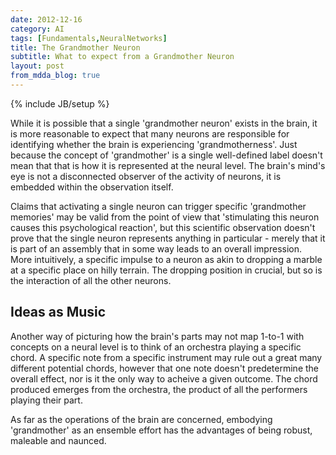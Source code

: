 ```yaml
---
date: 2012-12-16
category: AI
tags: [Fundamentals,NeuralNetworks]
title: The Grandmother Neuron
subtitle: What to expect from a Grandmother Neuron
layout: post
from_mdda_blog: true
---
```

{% include JB/setup %}


While it is possible that a single 'grandmother neuron' exists in the brain, 
it is more reasonable to expect that many neurons are responsible for 
identifying whether the brain is experiencing 'grandmotherness'.  Just because the concept of 'grandmother' is a single well-defined label 
doesn't mean that that is how it is represented at the neural level.  The brain's mind's eye is not a disconnected observer of the activity of neurons,
it is embedded within the observation itself.

Claims that activating a single neuron can trigger specific 'grandmother memories'
may be valid from the point of view that 'stimulating this neuron causes this 
psychological reaction', but this scientific observation doesn't prove 
that the single neuron represents anything in particular - merely that it is part of an assembly that in some way leads
to an overall impression.  More intuitively, a specific impulse to a neuron as akin to dropping
a marble at a specific place on hilly terrain.  The dropping position in crucial, but so is the interaction of all the other neurons.

Ideas as Music
----------------------------

Another way of picturing how the brain's parts may not map 1-to-1 with 
concepts on a neural level is to think of an orchestra playing a specific chord.  A specific note from 
a specific instrument may rule out a great many different potential chords, however that one note 
doesn't predetermine the overall effect, nor is it the only way to acheive a 
given outcome.  The chord produced emerges from the orchestra, 
the product of all the performers playing their part.

As far as the operations of the brain are concerned, embodying 'grandmother' as an ensemble effort
has the advantages of being robust, maleable and naunced.

